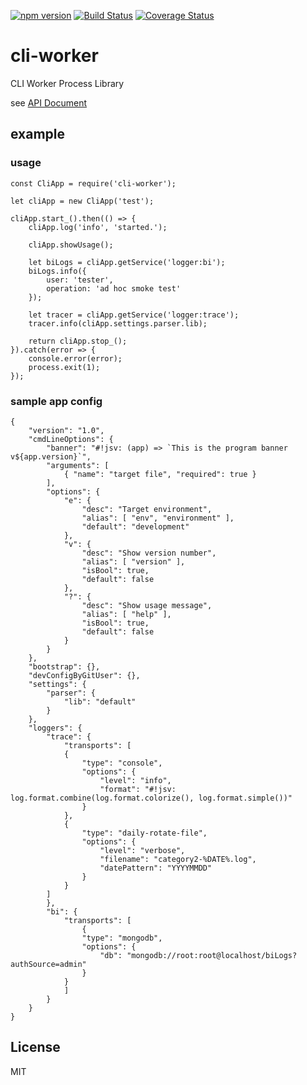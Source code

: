 [![npm version](https://badge.fury.io/js/cli-worker.svg)](https://badge.fury.io/js/cli-worker)
[![Build Status](https://travis-ci.org/kitmi/cli-worker.svg?branch=master)](https://travis-ci.org/kitmi/cli-worker)
[![Coverage Status](https://coveralls.io/repos/github/kitmi/cli-worker/badge.svg?branch=master)](https://coveralls.io/github/kitmi/cli-worker?branch=master)

# cli-worker

CLI Worker Process Library

see [API Document](https://kitmi.github.io/cli-worker)

## example

### usage

    const CliApp = require('cli-worker');

    let cliApp = new CliApp('test');

    cliApp.start_().then(() => {
        cliApp.log('info', 'started.');

        cliApp.showUsage();

        let biLogs = cliApp.getService('logger:bi');
        biLogs.info({
            user: 'tester',
            operation: 'ad hoc smoke test'
        });

        let tracer = cliApp.getService('logger:trace');
        tracer.info(cliApp.settings.parser.lib);

        return cliApp.stop_();
    }).catch(error => {
        console.error(error);
        process.exit(1);
    });

### sample app config

    {
        "version": "1.0",
        "cmdLineOptions": {
            "banner": "#!jsv: (app) => `This is the program banner v${app.version}`",
            "arguments": [
                { "name": "target file", "required": true }
            ],  
            "options": {
                "e": {
                    "desc": "Target environment",
                    "alias": [ "env", "environment" ],
                    "default": "development"
                },            
                "v": {
                    "desc": "Show version number",
                    "alias": [ "version" ],
                    "isBool": true,
                    "default": false
                },
                "?": {
                    "desc": "Show usage message",
                    "alias": [ "help" ],
                    "isBool": true,
                    "default": false
                }
            }
        },  
        "bootstrap": {},
        "devConfigByGitUser": {},
        "settings": {
            "parser": {
                "lib": "default"
            }
        },
        "loggers": {
            "trace": {
                "transports": [
                {
                    "type": "console",                   
                    "options": {      
                        "level": "info",                      
                        "format": "#!jsv: log.format.combine(log.format.colorize(), log.format.simple())"
                    }
                },
                {
                    "type": "daily-rotate-file",                   
                    "options": {
                        "level": "verbose",
                        "filename": "category2-%DATE%.log",
                        "datePattern": "YYYYMMDD"
                    }
                }
            ]
            },
            "bi": {
                "transports": [
                    {
                    "type": "mongodb",
                    "options": {
                        "db": "mongodb://root:root@localhost/biLogs?authSource=admin"
                    }
                }
                ]
            }
        }
    }

## License

  MIT    